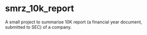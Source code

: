 # smrz_10k_report
A small project to summarise 10K report (a financial year document, submitted to SEC) of a company. 

